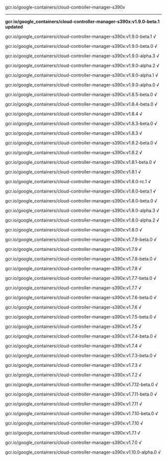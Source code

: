 gcr.io/google-containers/cloud-controller-manager-s390x 

----
**gcr.io/google_containers/cloud-controller-manager-s390x:v1.9.0-beta.1 updated**

gcr.io/google_containers/cloud-controller-manager-s390x:v1.9.0-beta.1 √

gcr.io/google_containers/cloud-controller-manager-s390x:v1.9.0-beta.0 √

gcr.io/google_containers/cloud-controller-manager-s390x:v1.9.0-alpha.3 √

gcr.io/google_containers/cloud-controller-manager-s390x:v1.9.0-alpha.2 √

gcr.io/google_containers/cloud-controller-manager-s390x:v1.9.0-alpha.1 √

gcr.io/google_containers/cloud-controller-manager-s390x:v1.9.0-alpha.0 √

gcr.io/google_containers/cloud-controller-manager-s390x:v1.8.5-beta.0 √

gcr.io/google_containers/cloud-controller-manager-s390x:v1.8.4-beta.0 √

gcr.io/google_containers/cloud-controller-manager-s390x:v1.8.4 √

gcr.io/google_containers/cloud-controller-manager-s390x:v1.8.3-beta.0 √

gcr.io/google_containers/cloud-controller-manager-s390x:v1.8.3 √

gcr.io/google_containers/cloud-controller-manager-s390x:v1.8.2-beta.0 √

gcr.io/google_containers/cloud-controller-manager-s390x:v1.8.2 √

gcr.io/google_containers/cloud-controller-manager-s390x:v1.8.1-beta.0 √

gcr.io/google_containers/cloud-controller-manager-s390x:v1.8.1 √

gcr.io/google_containers/cloud-controller-manager-s390x:v1.8.0-rc.1 √

gcr.io/google_containers/cloud-controller-manager-s390x:v1.8.0-beta.1 √

gcr.io/google_containers/cloud-controller-manager-s390x:v1.8.0-beta.0 √

gcr.io/google_containers/cloud-controller-manager-s390x:v1.8.0-alpha.3 √

gcr.io/google_containers/cloud-controller-manager-s390x:v1.8.0-alpha.2 √

gcr.io/google_containers/cloud-controller-manager-s390x:v1.8.0 √

gcr.io/google_containers/cloud-controller-manager-s390x:v1.7.9-beta.0 √

gcr.io/google_containers/cloud-controller-manager-s390x:v1.7.9 √

gcr.io/google_containers/cloud-controller-manager-s390x:v1.7.8-beta.0 √

gcr.io/google_containers/cloud-controller-manager-s390x:v1.7.8 √

gcr.io/google_containers/cloud-controller-manager-s390x:v1.7.7-beta.0 √

gcr.io/google_containers/cloud-controller-manager-s390x:v1.7.7 √

gcr.io/google_containers/cloud-controller-manager-s390x:v1.7.6-beta.0 √

gcr.io/google_containers/cloud-controller-manager-s390x:v1.7.6 √

gcr.io/google_containers/cloud-controller-manager-s390x:v1.7.5-beta.0 √

gcr.io/google_containers/cloud-controller-manager-s390x:v1.7.5 √

gcr.io/google_containers/cloud-controller-manager-s390x:v1.7.4-beta.0 √

gcr.io/google_containers/cloud-controller-manager-s390x:v1.7.4 √

gcr.io/google_containers/cloud-controller-manager-s390x:v1.7.3-beta.0 √

gcr.io/google_containers/cloud-controller-manager-s390x:v1.7.3 √

gcr.io/google_containers/cloud-controller-manager-s390x:v1.7.2 √

gcr.io/google_containers/cloud-controller-manager-s390x:v1.7.12-beta.0 √

gcr.io/google_containers/cloud-controller-manager-s390x:v1.7.11-beta.0 √

gcr.io/google_containers/cloud-controller-manager-s390x:v1.7.11 √

gcr.io/google_containers/cloud-controller-manager-s390x:v1.7.10-beta.0 √

gcr.io/google_containers/cloud-controller-manager-s390x:v1.7.10 √

gcr.io/google_containers/cloud-controller-manager-s390x:v1.7.1 √

gcr.io/google_containers/cloud-controller-manager-s390x:v1.7.0 √

gcr.io/google_containers/cloud-controller-manager-s390x:v1.10.0-alpha.0 √

